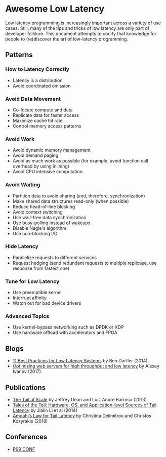 # Awesome Low Latency

Low latency programming is increasingly important across a variety of use cases. Still, many of the tips and tricks of low latency are only part of developer folklore.
This document attempts to codify that knowledge for people to (re)discover the art of low-latency programming.

## Patterns

### How to Latency Correctly

* Latency is a distribution
* Avoid coordinated omission

### Avoid Data Movement

* Co-locate compute and data
* Replicate data for faster access
* Maximize cache hit rate
* Control memory access patterns

### Avoid Work

* Avoid dynamic memory management
* Avoid demand paging
* Avoid as much work as possible (for example, avoid function call overhead by using inlining)
* Avoid CPU intensive computation.

### Avoid Waiting

* Partition data to avoid sharing (and, therefore, synchronization)
* Make shared data structures read-only (when possible)
* Reduce head-of-line blocking
* Avoid context switching
* Use wait-free data synchronization
* Use busy-polling instead of wakeups
* Disable Nagle's algorithm
* Use non-blocking I/O

### Hide Latency

* Parallelize requests to different services
* Request hedging (send redundant requests to multiple replicase, use response from fastest one)

### Tune for Low Latency

* Use preemptible kernel
* Interrupt affinity
* Watch out for bad device drivers

### Advanced Topics

* Use kernel-bypass networking such as DPDK or XDP
* Use hardware offload with accelerators and FPGA

## Blogs

* [11 Best Practices for Low Latency Systems](https://bdarfler.medium.com/11-best-practices-for-low-latency-systems-a00fc6e0dfda) by Ben Darfler (2014).
* [Optimizing web servers for high throughput and low latency](https://dropbox.tech/infrastructure/optimizing-web-servers-for-high-throughput-and-low-latency) by Alexey Ivanov (2017).

## Publications

* [The Tail at Scale](https://cacm.acm.org/magazines/2013/2/160173-the-tail-at-scale/fulltext) by Jeffrey Dean and Luiz André Barroso (2013)
* [Tales of the Tail: Hardware, OS, and Application-level Sources of Tail Latency](https://drkp.net/papers/latency-socc14.pdf) by Jialin Li et al (2014)
* [Amdahl’s Law for Tail Latency](https://www.csl.cornell.edu/~delimitrou/papers/2018.cacm.amdahlsTail.pdf) by Christina Delimitrou and Christos Kozyrakis (2018)

## Conferences

* [P99 CONF](https://www.p99conf.io)
